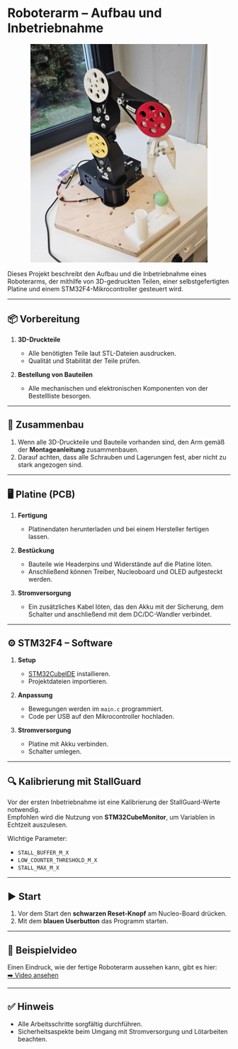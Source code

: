 # Roboterarm – Aufbau und Inbetriebnahme

<p align="center">
    <img src="Bilder/roboterarm_bild.jpeg" alt="Roboterarm" width="400"/>
</p>    

Dieses Projekt beschreibt den Aufbau und die Inbetriebnahme eines Roboterarms, der mithilfe von 3D-gedruckten Teilen, einer selbstgefertigten Platine und einem STM32F4-Mikrocontroller gesteuert wird.  

---

## 📦 Vorbereitung

1. **3D-Druckteile**  
   - Alle benötigten Teile laut STL-Dateien ausdrucken.  
   - Qualität und Stabilität der Teile prüfen.  

2. **Bestellung von Bauteilen**  
   - Alle mechanischen und elektronischen Komponenten von der Bestellliste besorgen.  

---

## 🔧 Zusammenbau

1. Wenn alle 3D-Druckteile und Bauteile vorhanden sind, den Arm gemäß der **Montageanleitung** zusammenbauen.  
2. Darauf achten, dass alle Schrauben und Lagerungen fest, aber nicht zu stark angezogen sind.  

---

## 🖥️ Platine (PCB)

1. **Fertigung**  
   - Platinendaten herunterladen und bei einem Hersteller fertigen lassen.  

2. **Bestückung**  
   - Bauteile wie Headerpins und Widerstände auf die Platine löten.  
   - Anschließend können Treiber, Nucleoboard und OLED aufgesteckt werden.

3. **Stromversorgung**  
   - Ein zusätzliches Kabel löten, das den Akku mit der Sicherung, dem Schalter und anschließend mit dem DC/DC-Wandler verbindet.  

---

## ⚙️ STM32F4 – Software

1. **Setup**  
   - [STM32CubeIDE](https://www.st.com/en/development-tools/stm32cubeide.html) installieren.  
   - Projektdateien importieren.  

2. **Anpassung**  
   - Bewegungen werden im `main.c` programmiert.  
   - Code per USB auf den Mikrocontroller hochladen.  

3. **Stromversorgung**  
   - Platine mit Akku verbinden.  
   - Schalter umlegen.  

---

## 🔍 Kalibrierung mit StallGuard

Vor der ersten Inbetriebnahme ist eine Kalibrierung der StallGuard-Werte notwendig.  
Empfohlen wird die Nutzung von **STM32CubeMonitor**, um Variablen in Echtzeit auszulesen.  

Wichtige Parameter:  
- `STALL_BUFFER_M_X`  
- `LOW_COUNTER_THRESHOLD_M_X`  
- `STALL_MAX_M_X`  

---

## ▶️ Start

1. Vor dem Start den **schwarzen Reset-Knopf** am Nucleo-Board drücken.  
2. Mit dem **blauen Userbutton** das Programm starten.  

---

## 🎥 Beispielvideo

Einen Eindruck, wie der fertige Roboterarm aussehen kann, gibt es hier:  
[➡️ Video ansehen](https://www.dropbox.com/scl/fi/g09jmz12r2tmc5cvw9wto/Robot4Workshop_v4.mp4?rlkey=lwdefdrdfxj2pr9vu0g0xlj73&st=269ooo00&dl=0)

---

## ✅ Hinweis

- Alle Arbeitsschritte sorgfältig durchführen.  
- Sicherheitsaspekte beim Umgang mit Stromversorgung und Lötarbeiten beachten.  